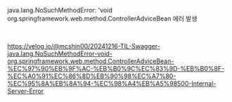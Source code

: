 java.lang.NoSuchMethodError: 'void org.springframework.web.method.ControllerAdviceBean 에러 발생

<br>

https://velog.io/@mcshin00/20241216-TIL-Swagger-java.lang.NoSuchMethodError-void-org.springframework.web.method.ControllerAdviceBean-%EC%97%90%EB%9F%AC-%EB%B0%9C%EC%83%9D-%EB%B0%8F-%EC%A0%91%EC%86%8D%EB%90%98%EC%A7%80-%EC%95%8A%EB%8A%94-%EC%98%A4%EB%A5%98500-Internal-Server-Error
